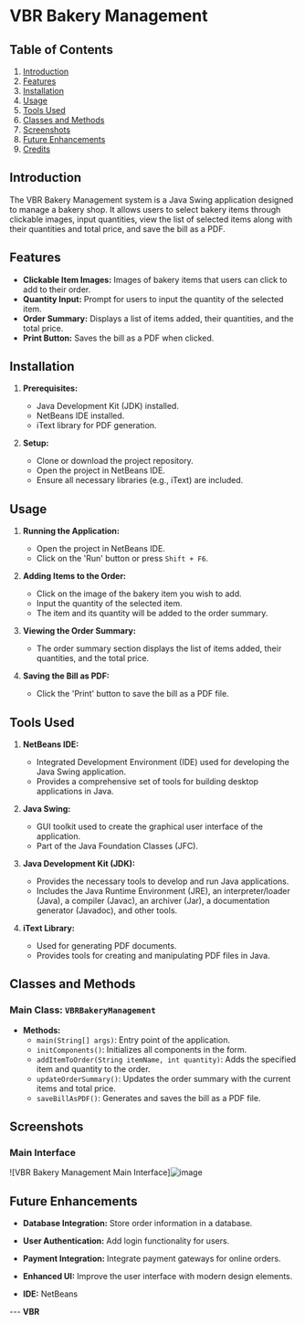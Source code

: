 
# VBR Bakery Management

## Table of Contents
1. [Introduction](#introduction)
2. [Features](#features)
3. [Installation](#installation)
4. [Usage](#usage)
5. [Tools Used](#tools-used)
6. [Classes and Methods](#classes-and-methods)
7. [Screenshots](#screenshots)
8. [Future Enhancements](#future-enhancements)
9. [Credits](#credits)

## Introduction
The VBR Bakery Management system is a Java Swing application designed to manage a bakery shop. It allows users to select bakery items through clickable images, input quantities, view the list of selected items along with their quantities and total price, and save the bill as a PDF.

## Features
- **Clickable Item Images:** Images of bakery items that users can click to add to their order.
- **Quantity Input:** Prompt for users to input the quantity of the selected item.
- **Order Summary:** Displays a list of items added, their quantities, and the total price.
- **Print Button:** Saves the bill as a PDF when clicked.

## Installation
1. **Prerequisites:**
   - Java Development Kit (JDK) installed.
   - NetBeans IDE installed.
   - iText library for PDF generation.

2. **Setup:**
   - Clone or download the project repository.
   - Open the project in NetBeans IDE.
   - Ensure all necessary libraries (e.g., iText) are included.

## Usage
1. **Running the Application:**
   - Open the project in NetBeans IDE.
   - Click on the 'Run' button or press `Shift + F6`.

2. **Adding Items to the Order:**
   - Click on the image of the bakery item you wish to add.
   - Input the quantity of the selected item.
   - The item and its quantity will be added to the order summary.

3. **Viewing the Order Summary:**
   - The order summary section displays the list of items added, their quantities, and the total price.

4. **Saving the Bill as PDF:**
   - Click the 'Print' button to save the bill as a PDF file.

## Tools Used
1. **NetBeans IDE:**
   - Integrated Development Environment (IDE) used for developing the Java Swing application.
   - Provides a comprehensive set of tools for building desktop applications in Java.

2. **Java Swing:**
   - GUI toolkit used to create the graphical user interface of the application.
   - Part of the Java Foundation Classes (JFC).

3. **Java Development Kit (JDK):**
   - Provides the necessary tools to develop and run Java applications.
   - Includes the Java Runtime Environment (JRE), an interpreter/loader (Java), a compiler (Javac), an archiver (Jar), a documentation generator (Javadoc), and other tools.

4. **iText Library:**
   - Used for generating PDF documents.
   - Provides tools for creating and manipulating PDF files in Java.

## Classes and Methods
### Main Class: `VBRBakeryManagement`
- **Methods:**
  - `main(String[] args)`: Entry point of the application.
  - `initComponents()`: Initializes all components in the form.
  - `addItemToOrder(String itemName, int quantity)`: Adds the specified item and quantity to the order.
  - `updateOrderSummary()`: Updates the order summary with the current items and total price.
  - `saveBillAsPDF()`: Generates and saves the bill as a PDF file.

## Screenshots
### Main Interface
![VBR Bakery Management Main Interface]![image](https://github.com/user-attachments/assets/3a913fad-8903-495c-96ac-1d9b51772cf7)


## Future Enhancements
- **Database Integration:** Store order information in a database.
- **User Authentication:** Add login functionality for users.
- **Payment Integration:** Integrate payment gateways for online orders.
- **Enhanced UI:** Improve the user interface with modern design elements.

- **IDE:** NetBeans

--- **VBR**
